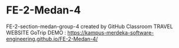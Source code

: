 # FE-2-Medan-4
FE-2-section-medan-group-4 created by GitHub Classroom
TRAVEL WEBSITE 
GoTrip
DEMO : https://kampus-merdeka-software-engineering.github.io/FE-2-Medan-4/
